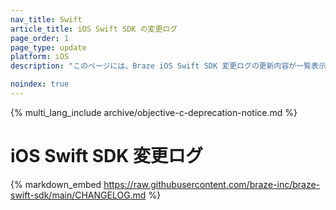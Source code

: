 ```yaml
---
nav_title: Swift
article_title: iOS Swift SDK の変更ログ
page_order: 1
page_type: update
platform: iOS
description: "このページには、Braze iOS Swift SDK 変更ログの更新内容が一覧表示されます。"

noindex: true
---
```


{% multi_lang_include archive/objective-c-deprecation-notice.md %}

# iOS Swift SDK 変更ログ

{% markdown_embed https://raw.githubusercontent.com/braze-inc/braze-swift-sdk/main/CHANGELOG.md %}
